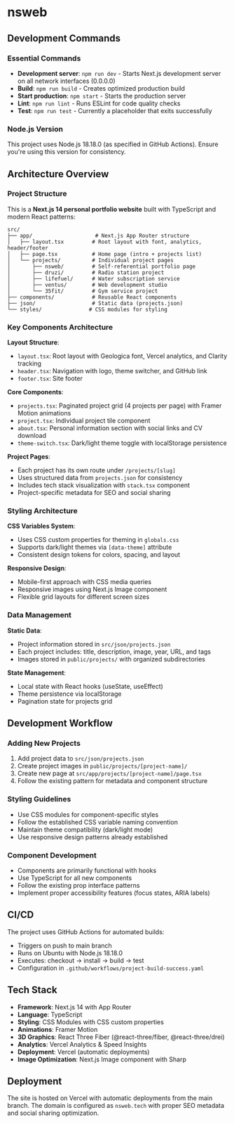 # nsweb

## Development Commands

### Essential Commands

- **Development server**: `npm run dev` - Starts Next.js development server on all network interfaces (0.0.0.0)
- **Build**: `npm run build` - Creates optimized production build
- **Start production**: `npm start` - Starts the production server
- **Lint**: `npm run lint` - Runs ESLint for code quality checks
- **Test**: `npm run test` - Currently a placeholder that exits successfully

### Node.js Version

This project uses Node.js 18.18.0 (as specified in GitHub Actions). Ensure you're using this version for consistency.

## Architecture Overview

### Project Structure

This is a **Next.js 14 personal portfolio website** built with TypeScript and modern React patterns:

```
src/
├── app/                    # Next.js App Router structure
│   ├── layout.tsx         # Root layout with font, analytics, header/footer
│   ├── page.tsx           # Home page (intro + projects list)
│   └── projects/          # Individual project pages
│       ├── nsweb/         # Self-referential portfolio page
│       ├── druzi/         # Radio station project
│       ├── lifefuel/      # Water subscription service
│       ├── ventus/        # Web development studio
│       └── 35fit/         # Gym service project
├── components/            # Reusable React components
├── json/                  # Static data (projects.json)
└── styles/               # CSS modules for styling
```

### Key Components Architecture

**Layout Structure**:

- `layout.tsx`: Root layout with Geologica font, Vercel analytics, and Clarity tracking
- `header.tsx`: Navigation with logo, theme switcher, and GitHub link
- `footer.tsx`: Site footer

**Core Components**:

- `projects.tsx`: Paginated project grid (4 projects per page) with Framer Motion animations
- `project.tsx`: Individual project tile component
- `about.tsx`: Personal information section with social links and CV download
- `theme-switch.tsx`: Dark/light theme toggle with localStorage persistence

**Project Pages**:

- Each project has its own route under `/projects/[slug]`
- Uses structured data from `projects.json` for consistency
- Includes tech stack visualization with `stack.tsx` component
- Project-specific metadata for SEO and social sharing

### Styling Architecture

**CSS Variables System**:

- Uses CSS custom properties for theming in `globals.css`
- Supports dark/light themes via `[data-theme]` attribute
- Consistent design tokens for colors, spacing, and layout

**Responsive Design**:

- Mobile-first approach with CSS media queries
- Responsive images using Next.js Image component
- Flexible grid layouts for different screen sizes

### Data Management

**Static Data**:

- Project information stored in `src/json/projects.json`
- Each project includes: title, description, image, year, URL, and tags
- Images stored in `public/projects/` with organized subdirectories

**State Management**:

- Local state with React hooks (useState, useEffect)
- Theme persistence via localStorage
- Pagination state for projects grid

## Development Workflow

### Adding New Projects

1. Add project data to `src/json/projects.json`
2. Create project images in `public/projects/[project-name]/`
3. Create new page at `src/app/projects/[project-name]/page.tsx`
4. Follow the existing pattern for metadata and component structure

### Styling Guidelines

- Use CSS modules for component-specific styles
- Follow the established CSS variable naming convention
- Maintain theme compatibility (dark/light mode)
- Use responsive design patterns already established

### Component Development

- Components are primarily functional with hooks
- Use TypeScript for all new components
- Follow the existing prop interface patterns
- Implement proper accessibility features (focus states, ARIA labels)

## CI/CD

The project uses GitHub Actions for automated builds:

- Triggers on push to main branch
- Runs on Ubuntu with Node.js 18.18.0
- Executes: checkout → install → build → test
- Configuration in `.github/workflows/project-build-success.yaml`

## Tech Stack

- **Framework**: Next.js 14 with App Router
- **Language**: TypeScript
- **Styling**: CSS Modules with CSS custom properties
- **Animations**: Framer Motion
- **3D Graphics**: React Three Fiber (@react-three/fiber, @react-three/drei)
- **Analytics**: Vercel Analytics & Speed Insights
- **Deployment**: Vercel (automatic deployments)
- **Image Optimization**: Next.js Image component with Sharp

## Deployment

The site is hosted on Vercel with automatic deployments from the main branch. The domain is configured as `nsweb.tech` with proper SEO metadata and social sharing optimization.
